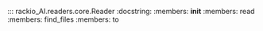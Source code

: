 ::: rackio_AI.readers.core.Reader
    :docstring:
    :members: __init__
    :members: read
    :members: find_files
    :members: to